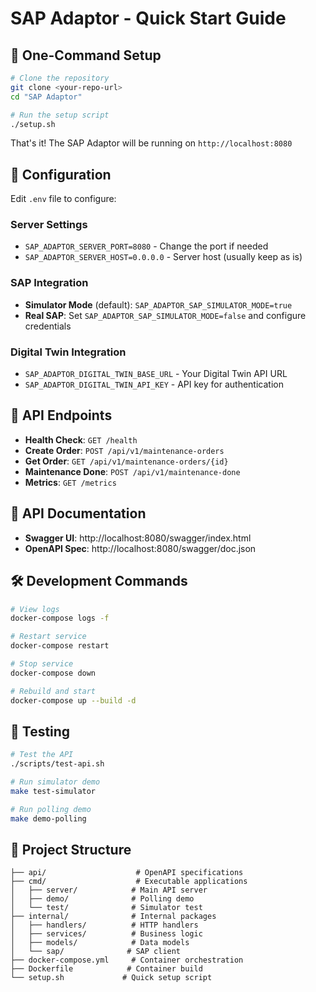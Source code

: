 # SAP Adaptor - Quick Start Guide

## 🚀 One-Command Setup

```bash
# Clone the repository
git clone <your-repo-url>
cd "SAP Adaptor"

# Run the setup script
./setup.sh
```

That's it! The SAP Adaptor will be running on `http://localhost:8080`

## 🔧 Configuration

Edit `.env` file to configure:

### Server Settings
- `SAP_ADAPTOR_SERVER_PORT=8080` - Change the port if needed
- `SAP_ADAPTOR_SERVER_HOST=0.0.0.0` - Server host (usually keep as is)

### SAP Integration
- **Simulator Mode** (default): `SAP_ADAPTOR_SAP_SIMULATOR_MODE=true`
- **Real SAP**: Set `SAP_ADAPTOR_SAP_SIMULATOR_MODE=false` and configure credentials

### Digital Twin Integration
- `SAP_ADAPTOR_DIGITAL_TWIN_BASE_URL` - Your Digital Twin API URL
- `SAP_ADAPTOR_DIGITAL_TWIN_API_KEY` - API key for authentication

## 📡 API Endpoints

- **Health Check**: `GET /health`
- **Create Order**: `POST /api/v1/maintenance-orders`
- **Get Order**: `GET /api/v1/maintenance-orders/{id}`
- **Maintenance Done**: `POST /api/v1/maintenance-done`
- **Metrics**: `GET /metrics`

## 📖 API Documentation

- **Swagger UI**: http://localhost:8080/swagger/index.html
- **OpenAPI Spec**: http://localhost:8080/swagger/doc.json

## 🛠️ Development Commands

```bash
# View logs
docker-compose logs -f

# Restart service
docker-compose restart

# Stop service
docker-compose down

# Rebuild and start
docker-compose up --build -d
```

## 🧪 Testing

```bash
# Test the API
./scripts/test-api.sh

# Run simulator demo
make test-simulator

# Run polling demo
make demo-polling
```

## 📁 Project Structure

```
├── api/                    # OpenAPI specifications
├── cmd/                    # Executable applications
│   ├── server/            # Main API server
│   ├── demo/              # Polling demo
│   └── test/              # Simulator test
├── internal/              # Internal packages
│   ├── handlers/          # HTTP handlers
│   ├── services/          # Business logic
│   ├── models/            # Data models
│   └── sap/              # SAP client
├── docker-compose.yml     # Container orchestration
├── Dockerfile            # Container build
└── setup.sh             # Quick setup script
```

